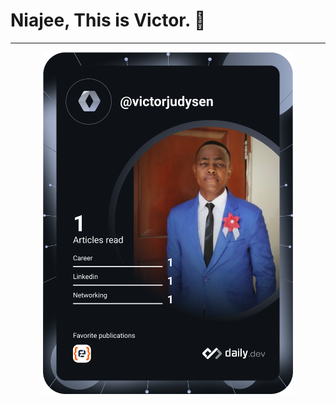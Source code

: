 <h1>Niajee, This is <b>Victor.</b> 👋</h1>
<hr>
<!--
<span align="right">
  <h3>A glimpse into me!</h3>
  <p>I'm a big fan of reading; anything from articles to the most documented documentation.</p>
</span>
-->

<div align="center">
  <a href="https://app.daily.dev/victorjudysen"><img src="https://github.com/victorjudysen/victorjudysen/blob/main/devcard.svg" width="400" alt="Victor Judysen's Dev Card"/></a>
</div>
